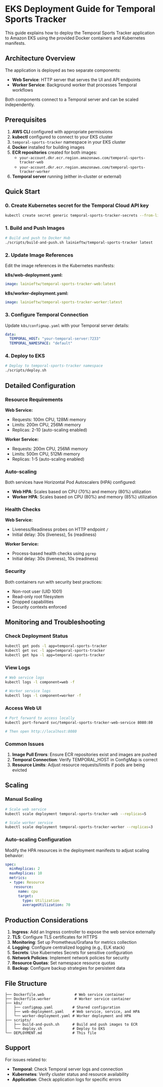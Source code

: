 # EKS Deployment Guide for Temporal Sports Tracker

This guide explains how to deploy the Temporal Sports Tracker application to Amazon EKS using the provided Docker containers and Kubernetes manifests.

## Architecture Overview

The application is deployed as two separate components:

- **Web Service**: HTTP server that serves the UI and API endpoints
- **Worker Service**: Background worker that processes Temporal workflows

Both components connect to a Temporal server and can be scaled independently.

## Prerequisites

1. **AWS CLI** configured with appropriate permissions
2. **kubectl** configured to connect to your EKS cluster
3. `temporal-sports-tracker` namespace in your EKS cluster
3. **Docker** installed for building images
4. **ECR repositories** created for both images:
   - `your-account.dkr.ecr.region.amazonaws.com/temporal-sports-tracker-web`
   - `your-account.dkr.ecr.region.amazonaws.com/temporal-sports-tracker-worker`
5. **Temporal server** running (either in-cluster or external)

## Quick Start

### 0. Create Kubernetes secret for the Temporal Cloud API key

```bash
kubectl create secret generic temporal-sports-tracker-secrets --from-literal=TEMPORAL_API_KEY=your-api-key-value --namespace temporal-sports-tracker
```

### 1. Build and Push Images

```bash
# Build and push to Docker Hub
./scripts/build-and-push.sh lainieftw/temporal-sports-tracker latest
```

### 2. Update Image References

Edit the image references in the Kubernetes manifests:

**k8s/web-deployment.yaml:**
```yaml
image: lainieftw/temporal-sports-tracker-web:latest
```

**k8s/worker-deployment.yaml:**
```yaml
image: lainieftw/temporal-sports-tracker-worker:latest
```

### 3. Configure Temporal Connection

Update `k8s/configmap.yaml` with your Temporal server details:

```yaml
data:
  TEMPORAL_HOST: "your-temporal-server:7233"
  TEMPORAL_NAMESPACE: "default"
```

### 4. Deploy to EKS

```bash
# Deploy to temporal-sports-tracker namespace
./scripts/deploy.sh
```

## Detailed Configuration

### Resource Requirements

**Web Service:**
- Requests: 100m CPU, 128Mi memory
- Limits: 200m CPU, 256Mi memory
- Replicas: 2-10 (auto-scaling enabled)

**Worker Service:**
- Requests: 200m CPU, 256Mi memory
- Limits: 500m CPU, 512Mi memory
- Replicas: 1-5 (auto-scaling enabled)

### Auto-scaling

Both services have Horizontal Pod Autoscalers (HPA) configured:

- **Web HPA**: Scales based on CPU (70%) and memory (80%) utilization
- **Worker HPA**: Scales based on CPU (80%) and memory (85%) utilization

### Health Checks

**Web Service:**
- Liveness/Readiness probes on HTTP endpoint `/`
- Initial delay: 30s (liveness), 5s (readiness)

**Worker Service:**
- Process-based health checks using `pgrep`
- Initial delay: 30s (liveness), 10s (readiness)

### Security

Both containers run with security best practices:
- Non-root user (UID 1001)
- Read-only root filesystem
- Dropped capabilities
- Security contexts enforced

## Monitoring and Troubleshooting

### Check Deployment Status

```bash
kubectl get pods -l app=temporal-sports-tracker
kubectl get svc -l app=temporal-sports-tracker
kubectl get hpa -l app=temporal-sports-tracker
```

### View Logs

```bash
# Web service logs
kubectl logs -l component=web -f

# Worker service logs
kubectl logs -l component=worker -f
```

### Access Web UI

```bash
# Port forward to access locally
kubectl port-forward svc/temporal-sports-tracker-web-service 8080:80

# Then open http://localhost:8080
```

### Common Issues

1. **Image Pull Errors**: Ensure ECR repositories exist and images are pushed
2. **Temporal Connection**: Verify TEMPORAL_HOST in ConfigMap is correct
3. **Resource Limits**: Adjust resource requests/limits if pods are being evicted

## Scaling

### Manual Scaling

```bash
# Scale web service
kubectl scale deployment temporal-sports-tracker-web --replicas=5

# Scale worker service
kubectl scale deployment temporal-sports-tracker-worker --replicas=3
```

### Auto-scaling Configuration

Modify the HPA resources in the deployment manifests to adjust scaling behavior:

```yaml
spec:
  minReplicas: 2
  maxReplicas: 10
  metrics:
  - type: Resource
    resource:
      name: cpu
      target:
        type: Utilization
        averageUtilization: 70
```

## Production Considerations

1. **Ingress**: Add an Ingress controller to expose the web service externally
2. **TLS**: Configure TLS certificates for HTTPS
3. **Monitoring**: Set up Prometheus/Grafana for metrics collection
4. **Logging**: Configure centralized logging (e.g., ELK stack)
5. **Secrets**: Use Kubernetes Secrets for sensitive configuration
6. **Network Policies**: Implement network policies for security
7. **Resource Quotas**: Set namespace resource quotas
8. **Backup**: Configure backup strategies for persistent data

## File Structure

```
├── Dockerfile.web              # Web service container
├── Dockerfile.worker           # Worker service container
├── k8s/
│   ├── configmap.yaml         # Shared configuration
│   ├── web-deployment.yaml    # Web service, service, and HPA
│   └── worker-deployment.yaml # Worker deployment and HPA
├── scripts/
│   ├── build-and-push.sh      # Build and push images to ECR
│   └── deploy.sh              # Deploy to EKS
└── DEPLOYMENT.md              # This file
```

## Support

For issues related to:
- **Temporal**: Check Temporal server logs and connection
- **Kubernetes**: Verify cluster status and resource availability
- **Application**: Check application logs for specific errors
